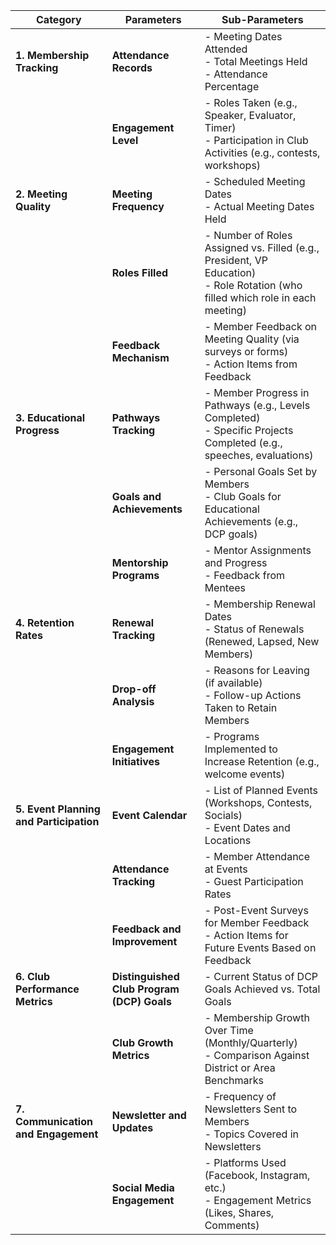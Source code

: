 | **Category**                   | **Parameters**                                                       | **Sub-Parameters**                                                                                     |
|--------------------------------|---------------------------------------------------------------------|--------------------------------------------------------------------------------------------------------|
| **1. Membership Tracking**     | **Attendance Records**                                             | - Meeting Dates Attended<br>- Total Meetings Held<br>- Attendance Percentage                          |
|                                | **Engagement Level**                                              | - Roles Taken (e.g., Speaker, Evaluator, Timer)<br>- Participation in Club Activities (e.g., contests, workshops) |
| **2. Meeting Quality**         | **Meeting Frequency**                                             | - Scheduled Meeting Dates<br>- Actual Meeting Dates Held                                             |
|                                | **Roles Filled**                                                  | - Number of Roles Assigned vs. Filled (e.g., President, VP Education)<br>- Role Rotation (who filled which role in each meeting) |
|                                | **Feedback Mechanism**                                            | - Member Feedback on Meeting Quality (via surveys or forms)<br>- Action Items from Feedback            |
| **3. Educational Progress**    | **Pathways Tracking**                                             | - Member Progress in Pathways (e.g., Levels Completed)<br>- Specific Projects Completed (e.g., speeches, evaluations) |
|                                | **Goals and Achievements**                                        | - Personal Goals Set by Members<br>- Club Goals for Educational Achievements (e.g., DCP goals)       |
|                                | **Mentorship Programs**                                           | - Mentor Assignments and Progress<br>- Feedback from Mentees                                          |
| **4. Retention Rates**         | **Renewal Tracking**                                              | - Membership Renewal Dates<br>- Status of Renewals (Renewed, Lapsed, New Members)                     |
|                                | **Drop-off Analysis**                                             | - Reasons for Leaving (if available)<br>- Follow-up Actions Taken to Retain Members                   |
|                                | **Engagement Initiatives**                                        | - Programs Implemented to Increase Retention (e.g., welcome events)                                   |
| **5. Event Planning and Participation** | **Event Calendar**                                         | - List of Planned Events (Workshops, Contests, Socials)<br>- Event Dates and Locations               |
|                                | **Attendance Tracking**                                           | - Member Attendance at Events<br>- Guest Participation Rates                                          |
|                                | **Feedback and Improvement**                                      | - Post-Event Surveys for Member Feedback<br>- Action Items for Future Events Based on Feedback        |
| **6. Club Performance Metrics**| **Distinguished Club Program (DCP) Goals**                       | - Current Status of DCP Goals Achieved vs. Total Goals                                               |
|                                | **Club Growth Metrics**                                           | - Membership Growth Over Time (Monthly/Quarterly)<br>- Comparison Against District or Area Benchmarks  |
| **7. Communication and Engagement** | **Newsletter and Updates**                                   | - Frequency of Newsletters Sent to Members<br>- Topics Covered in Newsletters                         |
|                                | **Social Media Engagement**                                       | - Platforms Used (Facebook, Instagram, etc.)<br>- Engagement Metrics (Likes, Shares, Comments)        |
